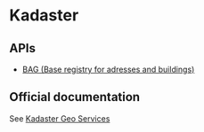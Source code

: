 # Kadaster

## APIs

* [BAG (Base registry for adresses and buildings)](bag.md)

## Official documentation

See [Kadaster Geo Services](https://bag.basisregistraties.overheid.nl/geo-services)
